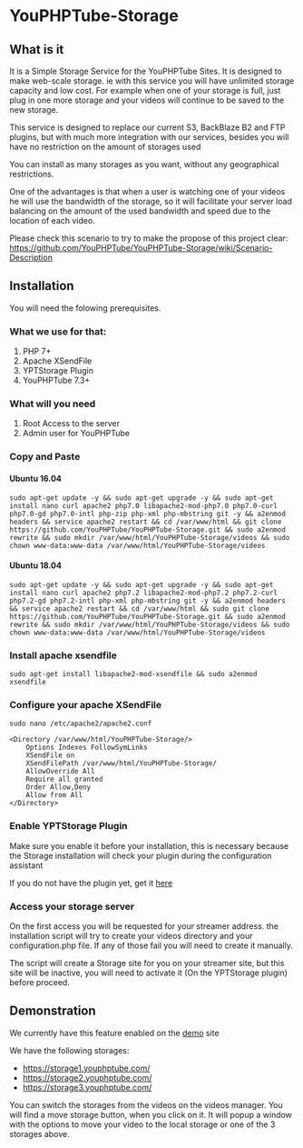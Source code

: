 # YouPHPTube-Storage

## What is it

It is a Simple Storage Service for the YouPHPTube Sites. It is designed to make web-scale storage. 
ie with this service you will have unlimited storage capacity and low cost. 
For example when one of your storage is full, just plug in one more storage and your videos will continue to be saved to the new storage.

This service is designed to replace our current S3, BackBlaze B2 and FTP plugins, but with much more integration with our services, 
besides you will have no restriction on the amount of storages used

You can install as many storages as you want, without any geographical restrictions.

One of the advantages is that when a user is watching one of your videos he will use the bandwidth of the storage, so it will facilitate your server load balancing on the amount of the used bandwidth and speed due to the location of each video.

Please check this scenario to try to make the propose of this project clear: https://github.com/YouPHPTube/YouPHPTube-Storage/wiki/Scenario-Description

## Installation 

You will need the folowing prerequisites.

### What we use for that:
1. PHP 7+
1. Apache XSendFile
1. YPTStorage Plugin
1. YouPHPTube 7.3+

### What will you need
1. Root Access to the server
1. Admin user for YouPHPTube

### Copy and Paste

#### Ubuntu 16.04
    sudo apt-get update -y && sudo apt-get upgrade -y && sudo apt-get install nano curl apache2 php7.0 libapache2-mod-php7.0 php7.0-curl php7.0-gd php7.0-intl php-zip php-xml php-mbstring git -y && a2enmod headers && service apache2 restart && cd /var/www/html && git clone https://github.com/YouPHPTube/YouPHPTube-Storage.git && sudo a2enmod rewrite && sudo mkdir /var/www/html/YouPHPTube-Storage/videos && sudo chown www-data:www-data /var/www/html/YouPHPTube-Storage/videos
    
#### Ubuntu 18.04
    sudo apt-get update -y && sudo apt-get upgrade -y && sudo apt-get install nano curl apache2 php7.2 libapache2-mod-php7.2 php7.2-curl php7.2-gd php7.2-intl php-xml php-mbstring git -y && a2enmod headers && service apache2 restart && cd /var/www/html && sudo git clone https://github.com/YouPHPTube/YouPHPTube-Storage.git && sudo a2enmod rewrite && sudo mkdir /var/www/html/YouPHPTube-Storage/videos && sudo chown www-data:www-data /var/www/html/YouPHPTube-Storage/videos

### Install apache xsendfile

    sudo apt-get install libapache2-mod-xsendfile && sudo a2enmod xsendfile

### Configure your apache XSendFile

    sudo nano /etc/apache2/apache2.conf

    <Directory /var/www/html/YouPHPTube-Storage/>
        Options Indexes FollowSymLinks
        XSendFile on
        XSendFilePath /var/www/html/YouPHPTube-Storage/
        AllowOverride All
        Require all granted
        Order Allow,Deny
        Allow from All
    </Directory>

### Enable YPTStorage Plugin

Make sure you enable it before your installation, this is necessary because the Storage installation will check your plugin during the configuration assistant

If you do not have the plugin yet, get it [here](https://www.youphptube.com/plugins/)

### Access your storage server

On the first access you will be requested for your streamer address. the installation script will try to create your videos directory and your configuration.php file. If any of those fail you will need to create it manually.

The script will create a Storage site for you on your streamer site, but this site will be inactive, you will need to activate it (On the YPTStorage plugin) before proceed.

## Demonstration

We currently have this feature enabled on the [demo](https://demo.youphptube.com) site

We have the following storages:

* https://storage1.youphptube.com/
* https://storage2.youphptube.com/
* https://storage3.youphptube.com/

You can switch the storages from the videos on the videos manager. You will find a move storage button, when you click on it. It will popup a window with the options to move your video to the local storage or one of the 3 storages above.
